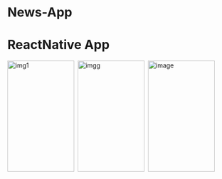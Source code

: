 
# News-App

# ReactNative App

<img alt="img1" src="https://user-images.githubusercontent.com/107538948/202189725-eefeb7b9-756c-4a99-b8a9-cd21ddef0738.png" 
     width="150" height="250"/>&nbsp;
<img  alt="imgg" src="https://user-images.githubusercontent.com/107538948/202189737-d3e1d003-d7b6-4397-ac26-352f312b8c3e.png"
     width="150" height="250"/>&nbsp;
<img  alt="image" src="https://user-images.githubusercontent.com/107538948/202189753-6781da59-602c-4850-8cc7-975a361ee29f.png"
    width="150" height="250"/>&nbsp;

